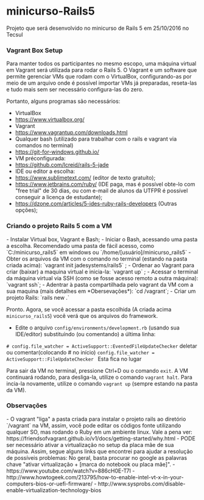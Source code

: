# minicurso-Rails5
Projeto que será desenvolvido no minicurso de Rails 5 em 25/10/2016 no Tecsul

<h3>Vagrant Box Setup</h3>
Para manter todos os participantes no mesmo escopo, uma máquina virtual em Vagrant será utilizada para rodar o Rails 5.
O Vagrant e um software que permite gerenciar VMs que rodam com o VirtualBox, configurando-as por meio de um arquivo onde é possível importar VMs já preparadas, reseta-las e tudo mais sem ser necessário configura-las do zero.

Portanto, alguns programas são necessários:
- VirtualBox
 - https://www.virtualbox.org/
- Vagrant
 - https://www.vagrantup.com/downloads.html
- Qualquer bash (utilizado para trabalhar com o rails e vagrant via comandos no terminal)
 - https://git-for-windows.github.io/
- VM préconfigurada:
 - https://github.com/lcreid/rails-5-jade
- IDE ou editor a escolha:
 - https://www.sublimetext.com/ (editor de texto gratuíto);
 - https://www.jetbrains.com/ruby/ (IDE paga, mas é possível obte-lo com "free trial" de 30 dias, ou com e-mail de alunos da UTFPR é possível conseguir a licença de estudante);
 - https://dzone.com/articles/5-ides-ruby-rails-developers (Outras opções);
 
<h3>Criando o projeto Rails 5 com a VM</h3>
- Instalar Virtual box, Vagrant e Bash;
- Iniciar o Bash, acessando uma pasta a escolha. Recomendado uma pasta de fácil acesso, como `C:/minicurso_rails5` em windows ou `/home/[usuário]/minicurso_rails5`
- Obter os arquivos da VM com o comando no terminal (estando na pasta criada acima): `vagrant init jadesystems/rails5` ;
- Ordenar ao Vagrant para criar (baixar) a maquina virtual e inicia-la: `vagrant up` ;
- Acessar o terminal da máquina virtual via SSH (como se fosse acesso remoto a outra máquina): `vagrant ssh`;
- Adentrar à pasta compartilhada pelo vagrant da VM com a sua maquina (mais detalhes em *Obersevações*): `cd /vagrant`;
- Criar um projeto Rails: `rails new .`

Pronto. Agora, se você acessar a pasta escolhida (A criada acima `minicurso_rails5`) você verá que os arquivos do framework.

- Edite o arquivo `config/environments/development.rb` (usando sua IDE/editor) substituíndo (ou comentando) a última linha:

`# config.file_watcher = ActiveSupport::EventedFileUpdateChecker` deletar ou comentar(colocando # no início)
`config.file_watcher = ActiveSupport::FileUpdateChecker ` Esta fica no lugar

Para sair da VM no terminal, pressione Ctrl+D ou o comando `exit`. A VM continuará rodando, para desliga-la, utilize o comando `vagrant halt`. Para incia-la novamente, utilize o comando `vagrant up` (sempre estando na pasta da VM).

<h3>Observações</h3>
- O vagrant "liga" a pasta criada para instalar o projeto rails ao diretório `/vagrant` na VM, assim, você pode editar os códigos fonte utilizando qualquer SO, mas rodando o Ruby em um ambiente linux. Vale a pena ver: https://friendsofvagrant.github.io/v1/docs/getting-started/why.html
- PODE ser necessário ativar a virtualização no setup da placa mãe de sua máquina. Assim, segue alguns links que encontrei para ajudar a resolução de possíveis problemas:
No geral, basta procurar no google as palavras chave "ativar virtualização + [marca do notebook ou placa mãe]".
 - https://www.youtube.com/watch?v=886cH0E-T7I
 - http://www.howtogeek.com/213795/how-to-enable-intel-vt-x-in-your-computers-bios-or-uefi-firmware/
 - http://www.sysprobs.com/disable-enable-virtualization-technology-bios
